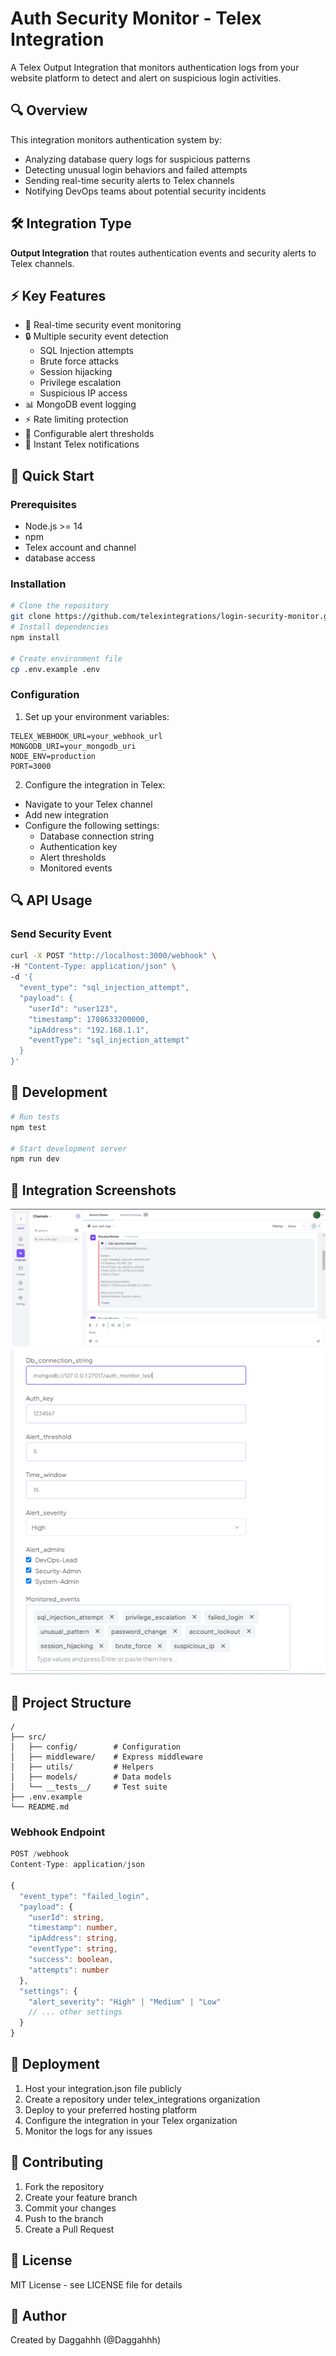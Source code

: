# Auth Security Monitor - Telex Integration

A Telex Output Integration that monitors authentication logs from your website platform to detect and alert on suspicious login activities.

## 🔍 Overview

This integration monitors authentication system by:
- Analyzing database query logs for suspicious patterns
- Detecting unusual login behaviors and failed attempts
- Sending real-time security alerts to Telex channels
- Notifying DevOps teams about potential security incidents

## 🛠 Integration Type

**Output Integration** that routes authentication events and security alerts to Telex channels.

## ⚡ Key Features

- 🚨 Real-time security event monitoring
- 🔒 Multiple security event detection
  - SQL Injection attempts
  - Brute force attacks
  - Session hijacking
  - Privilege escalation
  - Suspicious IP access
- 📊 MongoDB event logging
- ⚡ Rate limiting protection
- 🎯 Configurable alert thresholds
- 📱 Instant Telex notifications

## 🚀 Quick Start

### Prerequisites

- Node.js >= 14
- npm
- Telex account and channel
- database access

### Installation

```bash
# Clone the repository
git clone https://github.com/telexintegrations/login-security-monitor.git
# Install dependencies
npm install

# Create environment file
cp .env.example .env
```

### Configuration

1. Set up your environment variables:
```properties
TELEX_WEBHOOK_URL=your_webhook_url
MONGODB_URI=your_mongodb_uri
NODE_ENV=production
PORT=3000
```

2. Configure the integration in Telex:
- Navigate to your Telex channel
- Add new integration
- Configure the following settings:
  - Database connection string
  - Authentication key
  - Alert thresholds
  - Monitored events


## 🔍 API Usage

### Send Security Event

```bash
curl -X POST "http://localhost:3000/webhook" \
-H "Content-Type: application/json" \
-d '{
  "event_type": "sql_injection_attempt",
  "payload": {
    "userId": "user123",
    "timestamp": 1708633200000,
    "ipAddress": "192.168.1.1",
    "eventType": "sql_injection_attempt"
  }
}'
```

## 🧪 Development

```bash
# Run tests
npm test

# Start development server
npm run dev
```
## 📸 Integration Screenshots

![Alert Example](docs/images/alert-example.png)
![Configuration](docs/images/config-screen.png)

## 📁 Project Structure

```
/
├── src/
│   ├── config/        # Configuration
│   ├── middleware/    # Express middleware
│   ├── utils/         # Helpers
│   ├── models/        # Data models
│   └── __tests__/     # Test suite
├── .env.example
└── README.md
```

### Webhook Endpoint

```typescript
POST /webhook
Content-Type: application/json

{
  "event_type": "failed_login",
  "payload": {
    "userId": string,
    "timestamp": number,
    "ipAddress": string,
    "eventType": string,
    "success": boolean,
    "attempts": number
  },
  "settings": {
    "alert_severity": "High" | "Medium" | "Low"
    // ... other settings
  }
}
```

## 🚀 Deployment

1. Host your integration.json file publicly
2. Create a repository under telex_integrations organization
3. Deploy to your preferred hosting platform
4. Configure the integration in your Telex organization
5. Monitor the logs for any issues

## 👥 Contributing

1. Fork the repository
2. Create your feature branch
3. Commit your changes
4. Push to the branch
5. Create a Pull Request

## 📄 License

MIT License - see LICENSE file for details

## 👤 Author

Created by Daggahhh (@Daggahhh)
